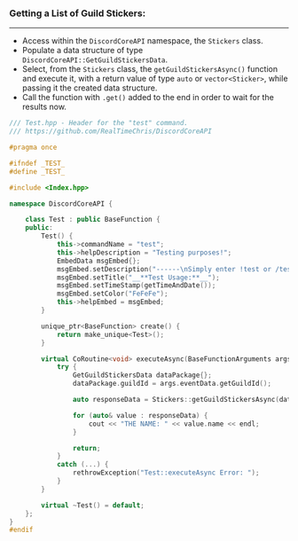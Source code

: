### **Getting a List of Guild Stickers:**
---
- Access within the `DiscordCoreAPI` namespace, the `Stickers` class.
- Populate a data structure of type `DiscordCoreAPI::GetGuildStickersData`.
- Select, from the `Stickers` class, the `getGuildStickersAsync()` function and execute it, with a return value of type `auto` or `vector<Sticker>`, while passing it the created data structure.
- Call the function with `.get()` added to the end in order to wait for the results now.

```cpp
/// Test.hpp - Header for the "test" command.
/// https://github.com/RealTimeChris/DiscordCoreAPI

#pragma once

#ifndef _TEST_
#define _TEST_

#include <Index.hpp>

namespace DiscordCoreAPI {

	class Test : public BaseFunction {
	public:
		Test() {
			this->commandName = "test";
			this->helpDescription = "Testing purposes!";
			EmbedData msgEmbed{};
			msgEmbed.setDescription("------\nSimply enter !test or /test!\n------");
			msgEmbed.setTitle("__**Test Usage:**__");
			msgEmbed.setTimeStamp(getTimeAndDate());
			msgEmbed.setColor("FeFeFe");
			this->helpEmbed = msgEmbed;
		}

		unique_ptr<BaseFunction> create() {
			return make_unique<Test>();
		}

		virtual CoRoutine<void> executeAsync(BaseFunctionArguments args) {
			try {
				GetGuildStickersData dataPackage{};
				dataPackage.guildId = args.eventData.getGuildId();

				auto responseData = Stickers::getGuildStickersAsync(dataPackage).get();

				for (auto& value : responseData) {
					cout << "THE NAME: " << value.name << endl;
				}

				return;
			}
			catch (...) {
				rethrowException("Test::executeAsync Error: ");
			}
		}

		virtual ~Test() = default;
	};
}
#endif
```

